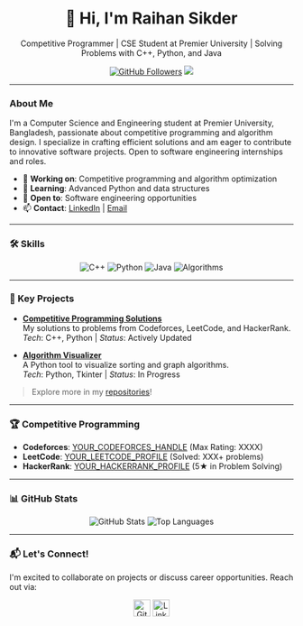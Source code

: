 <div align="center">
  <h1>👋 Hi, I'm Raihan Sikder</h1>
  <p>Competitive Programmer | CSE Student at Premier University | Solving Problems with C++, Python, and Java</p>
  <a href="https://github.com/Rahexa"><img src="https://img.shields.io/github/followers/Rahexa?label=Follow&style=social" alt="GitHub Followers"></a>
  <a href="https://www.linkedin.com/in/raihan-sikder-773492271/"><img src="https://img.shields.io/badge/LinkedIn-Connect-blue?logo=linkedin"></a>
</div>

---

### About Me
I'm a Computer Science and Engineering student at Premier University, Bangladesh, passionate about competitive programming and algorithm design. I specialize in crafting efficient solutions and am eager to contribute to innovative software projects. Open to software engineering internships and roles.

- 🔭 **Working on**: Competitive programming and algorithm optimization
- 🌱 **Learning**: Advanced Python and data structures
- 💼 **Open to**: Software engineering opportunities
- 📫 **Contact**: [LinkedIn](https://www.linkedin.com/in/raihan-sikder-773492271/) | [Email](mailto:your.email@example.com)

---

### 🛠️ Skills
<p align="center">
  <img src="https://img.shields.io/badge/C%2B%2B-00599C?logo=c%2B%2B&logoColor=white" alt="C++">
  <img src="https://img.shields.io/badge/Python-3776AB?logo=python&logoColor=white" alt="Python">
  <img src="https://img.shields.io/badge/Java-007396?logo=java&logoColor=white" alt="Java">
  <img src="https://img.shields.io/badge/Algorithms-Expert-3498DB?logo=codeforces" alt="Algorithms">
</p>

---

### 🚀 Key Projects
- **[Competitive Programming Solutions](https://github.com/Rahexa/codeforces)**  
  My solutions to problems from Codeforces, LeetCode, and HackerRank.  
  *Tech*: C++, Python | *Status*: Actively Updated

- **[Algorithm Visualizer](https://github.com/Rahexa/algorithm-visualizer)**  
  A Python tool to visualize sorting and graph algorithms.  
  *Tech*: Python, Tkinter | *Status*: In Progress

> Explore more in my [repositories](https://github.com/Rahexa?tab=repositories)!

---

### 🏆 Competitive Programming
- **Codeforces**: [YOUR_CODEFORCES_HANDLE](https://codeforces.com/profile/Rahi_PUC) (Max Rating: XXXX)
- **LeetCode**: [YOUR_LEETCODE_PROFILE](https://leetcode.com/YOUR_LEETCODE_PROFILE/) (Solved: XXX+ problems)
- **HackerRank**: [YOUR_HACKERRANK_PROFILE](https://www.hackerrank.com/YOUR_HACKERRANK_PROFILE) (5★ in Problem Solving)

---

### 📊 GitHub Stats
<p align="center">
  <img src="https://github-readme-stats.vercel.app/api?username=Rahexa&show_icons=true&theme=dark" alt="GitHub Stats">
  <img src="https://github-readme-stats.vercel.app/api/top-langs/?username=Rahexa&layout=compact&theme=dark" alt="Top Languages">
</p>

---

### 📬 Let's Connect!
I'm excited to collaborate on projects or discuss career opportunities. Reach out via:

<p align="center">
  <a href="https://github.com/Rahexa"><img src="https://cdn.jsdelivr.net/npm/simple-icons@3.0.1/icons/github.svg" alt="GitHub" height="30"></a>
  <a href="https://www.linkedin.com/in/raihan-sikder-773492271/"><img src="https://cdn.jsdelivr.net/npm/simple-icons@3.0.1/icons/linkedin.svg" alt="LinkedIn" height="30"></a>
</p>
